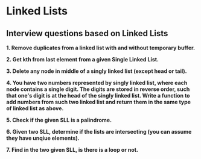 # Linked Lists

## Interview questions based on Linked Lists

**1. Remove duplicates from a linked list with and without temporary buffer.**

**2. Get kth from last element from a given Single Linked List.**

**3. Delete any node in middle of a singly linked list (except head or tail).**

**4. You have two numbers represented by singly linked list, where each node contains a single digit. The digits are stored in reverse order, such that one's digit is at the head of the singly linked list. Write a function to add numbers from such two linked list and return them in the same type of linked list as above.**

**5. Check if the given SLL is a palindrome.**

**6. Given two SLL, determine if the lists are intersecting (you can assume they have unqiue elements).**

**7. Find in the two given SLL, is there is a loop or not.**
